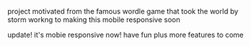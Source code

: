project motivated from the famous wordle game that took the world by storm
workng to making this mobile responsive soon

update!
it's mobie responsive now!
have fun plus more features to come

